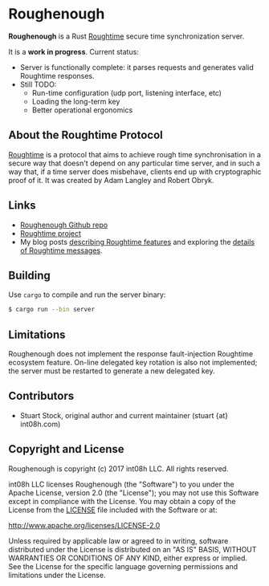 # Roughenough
**Roughenough** is a Rust [Roughtime](https://roughtime.googlesource.com/roughtime) secure time 
synchronization server.

It is a **work in progress**. Current status:

* Server is functionally complete: it parses requests and generates valid Roughtime responses.
* Still TODO:
  * Run-time configuration (udp port, listening interface, etc)
  * Loading the long-term key 
  * Better operational ergonomics


## About the Roughtime Protocol
[Roughtime](https://roughtime.googlesource.com/roughtime) is a protocol that aims to achieve rough 
time synchronisation in a secure way that doesn't depend on any particular time server, and in such
a way that, if a time server does misbehave, clients end up with cryptographic proof of it. It was 
created by Adam Langley and Robert Obryk.

## Links
* [Roughenough Github repo](https://github.com/int08h/roughenough)
* [Roughtime project](https://roughtime.googlesource.com/roughtime)
* My blog posts [describing Roughtime features](https://int08h.com/post/to-catch-a-lying-timeserver/) and 
  exploring the [details of Roughtime messages](https://int08h.com/post/roughtime-message-anatomy/).

## Building

Use `cargo` to compile and run the server binary:

```bash
$ cargo run --bin server
```

## Limitations

Roughenough does not implement the response fault-injection Roughtime ecosystem feature. 
On-line delegated key rotation is also not implemented; the server must be restarted to 
generate a new delegated key.
  
## Contributors
* Stuart Stock, original author and current maintainer (stuart {at} int08h.com)

## Copyright and License
Roughenough is copyright (c) 2017 int08h LLC. All rights reserved. 

int08h LLC licenses Roughenough (the "Software") to you under the Apache License, version 2.0 
(the "License"); you may not use this Software except in compliance with the License. You may obtain 
a copy of the License from the [LICENSE](../master/LICENSE) file included with the Software or at:

  http://www.apache.org/licenses/LICENSE-2.0

Unless required by applicable law or agreed to in writing, software distributed under the License 
is distributed on an "AS IS" BASIS, WITHOUT WARRANTIES OR CONDITIONS OF ANY KIND, either express or 
implied. See the License for the specific language governing permissions and limitations under 
the License.
